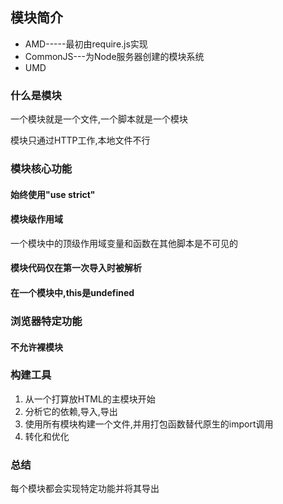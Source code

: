 ## 模块简介

- AMD-----最初由require.js实现
- CommonJS---为Node服务器创建的模块系统
- UMD

### 什么是模块

一个模块就是一个文件,一个脚本就是一个模块

模块只通过HTTP工作,本地文件不行

### 模块核心功能

#### 始终使用"use strict"

#### 模块级作用域

一个模块中的顶级作用域变量和函数在其他脚本是不可见的

#### 模块代码仅在第一次导入时被解析

#### 在一个模块中,this是undefined

### 浏览器特定功能

#### 不允许裸模块

### 构建工具

1. 从一个打算放HTML的主模块开始
2. 分析它的依赖,导入,导出
3. 使用所有模块构建一个文件,并用打包函数替代原生的import调用
4. 转化和优化

### 总结

每个模块都会实现特定功能并将其导出

